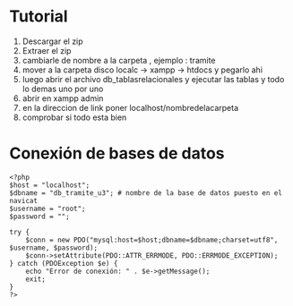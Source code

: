 # Tutorial 
1. Descargar el zip
2. Extraer el zip
3. cambiarle de nombre a la carpeta , ejemplo : tramite
4. mover a la carpeta disco localc -> xampp -> htdocs y pegarlo ahi
5. luego abrir el archivo db_tablasrelacionales y ejecutar las tablas y todo lo demas uno por uno
6. abrir en xampp admin
7. en la direccion de link poner localhost/nombredelacarpeta
8. comprobar si todo esta bien


# Conexión de bases de datos 
```
<?php
$host = "localhost";
$dbname = "db_tramite_u3"; # nombre de la base de datos puesto en el navicat
$username = "root";
$password = "";

try {
    $conn = new PDO("mysql:host=$host;dbname=$dbname;charset=utf8", $username, $password);
    $conn->setAttribute(PDO::ATTR_ERRMODE, PDO::ERRMODE_EXCEPTION);
} catch (PDOException $e) {
    echo "Error de conexión: " . $e->getMessage();
    exit;
}
?>
```
